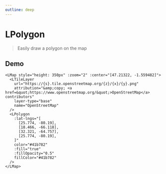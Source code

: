 ```yaml
---
outline: deep
---
```


# LPolygon

> Easily draw a polygon on the map

## Demo

<script setup>
import "leaflet/dist/leaflet.css";
import { LMap, LTileLayer, LPolygon } from '../../src/lib.ts';
</script>

<LMap style="height: 350px" :zoom="2" :center="[47.21322, -1.559482]">
  <LTileLayer
    url="https://{s}.tile.openstreetmap.org/{z}/{x}/{y}.png"
    attribution="&amp;copy; <a href=&quot;https://www.openstreetmap.org/&quot;>OpenStreetMap</a> contributors"
    layer-type="base"
    name="OpenStreetMap"
  />
  <LPolygon
    :lat-lngs="[
      [25.774, -80.19],
      [18.466, -66.118],
      [32.321, -64.757],
      [25.774, -80.19],
    ]"
    color="#41b782"
    :fill="true"
    :fillOpacity="0.5"
    fillColor="#41b782"
  />
</LMap>

```vue{8-19}
<LMap style="height: 350px" :zoom="2" :center="[47.21322, -1.559482]">
  <LTileLayer
    url="https://{s}.tile.openstreetmap.org/{z}/{x}/{y}.png"
    attribution="&amp;copy; <a href=&quot;https://www.openstreetmap.org/&quot;>OpenStreetMap</a> contributors"
    layer-type="base"
    name="OpenStreetMap"
  />
  <LPolygon
    :lat-lngs="[
      [25.774, -80.19],
      [18.466, -66.118],
      [32.321, -64.757],
      [25.774, -80.19],
    ]"
    color="#41b782"
    :fill="true"
    :fillOpacity="0.5"
    fillColor="#41b782"
  />
</LMap>
```

<!--@include: ../gen/components/LPolygon.md-->
